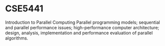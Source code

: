 # CSE5441
Introduction to Parallel Computing
Parallel programming models; sequential and parallel performance issues; high-performance computer architecture; design, analysis, implementation and performance evaluation of parallel algorithms.
